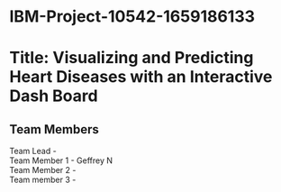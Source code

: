 # IBM-Project-10542-1659186133
# Title: Visualizing and Predicting Heart Diseases with an Interactive Dash Board
## Team Members
Team Lead - 
<br />Team Member 1 - Geffrey N
<br />Team Member 2 -
<br />Team member 3 -

